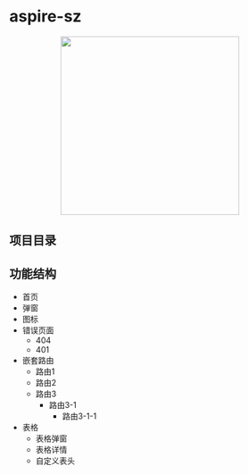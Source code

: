 # aspire-sz

<p align="center">
  <img width="320" src="https://wpimg.wallstcn.com/ecc53a42-d79b-42e2-8852-5126b810a4c8.svg">
</p>

## 项目目录

## 功能结构

* 首页
* 弹窗
* 图标
* 错误页面
  * 404
  * 401
* 嵌套路由
  * 路由1
  * 路由2
  * 路由3
    * 路由3-1
      * 路由3-1-1
* 表格
  * 表格弹窗
  * 表格详情
  * 自定义表头
